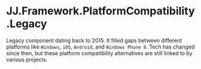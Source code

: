 ﻿JJ.Framework.PlatformCompatibility.Legacy
=========================================

Legacy component dating back to 2015. It filled gaps between different platforms like `Windows`, `iOS`, `Android`, and `Windows Phone 8`. Tech has changed since then, but these platform compatibility alternatives are still linked to by various projects.